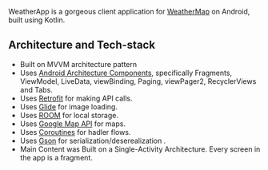 WeatherApp is a gorgeous client application for [WeatherMap](https://home.openweathermap.org/) on Android, built using Kotlin.


## Architecture and Tech-stack

* Built on MVVM architecture pattern
* Uses [Android Architecture Components](https://developer.android.com/topic/libraries/architecture/), specifically Fragments, ViewModel, LiveData, viewBinding, Paging, viewPager2, RecyclerViews and Tabs.
* Uses [Retrofit](https://square.github.io/retrofit/) for making API calls.
* Uses [Glide](https://github.com/bumptech/glide) for image loading.
* Uses [ROOM](https://github.com/androidx-releases/Room/releases) for local storage.
* Uses [Google Map API](https://cloud.google.com/apis?gad_source=1&hl=es) for maps.
* Uses [Coroutines](https://developer.android.com/kotlin/coroutines?hl=es-419) for hadler flows.
* Uses [Gson](https://github.com/google/gson) for serialization/deserealization .
* Main Content was Built on a Single-Activity Architecture. Every screen in the app is a fragment.
